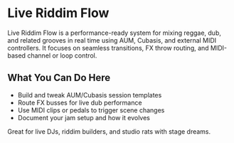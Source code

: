# Live Riddim Flow

Live Riddim Flow is a performance-ready system for mixing reggae, dub, and related grooves in real time using AUM, Cubasis, and external MIDI controllers. It focuses on seamless transitions, FX throw routing, and MIDI-based channel or loop control.

## What You Can Do Here
- Build and tweak AUM/Cubasis session templates
- Route FX busses for live dub performance
- Use MIDI clips or pedals to trigger scene changes
- Document your jam setup and how it evolves

Great for live DJs, riddim builders, and studio rats with stage dreams.